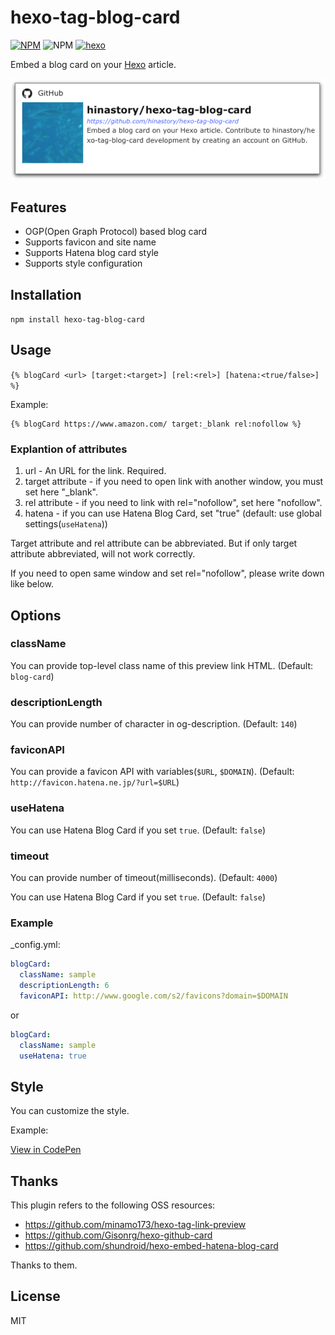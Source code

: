 # hexo-tag-blog-card

[![NPM](https://nodei.co/npm/hexo-tag-blog-card.png)](https://nodei.co/npm/hexo-tag-blog-card/)
![NPM](https://img.shields.io/npm/l/hexo-tag-blog-card?style=plastic)
[![hexo](https://img.shields.io/badge/Hexo-%3E%3D3.0-blue.svg?style=flat-square)](https://hexo.io)

Embed a blog card on your [Hexo](https://hexo.io/) article.

![](blog-card-image.png)

## Features

- OGP(Open Graph Protocol) based blog card
- Supports favicon and site name
- Supports Hatena blog card style
- Supports style configuration

## Installation

`npm install hexo-tag-blog-card`
## Usage
`{% blogCard <url> [target:<target>] [rel:<rel>] [hatena:<true/false>] %}`

Example:
```
{% blogCard https://www.amazon.com/ target:_blank rel:nofollow %}
```

### Explantion of attributes

1. url - An URL for the link. Required.
1. target attribute - if you need to open link with another window, you must set here "_blank".
1. rel attribute - if you need to link with rel="nofollow", set here "nofollow".
1. hatena - if you can use Hatena Blog Card, set "true" (default: use global settings(`useHatena`))

Target attribute and rel attribute can be abbreviated. But if only target attribute abbreviated, will not work correctly.

If you need to open same window and set rel="nofollow", please write down like below.

## Options
### className
You can provide top-level class name of this preview link HTML.
(Default: `blog-card`)

### descriptionLength
You can provide number of character in og-description.
(Default: `140`)

### faviconAPI
You can provide a favicon API with variables(`$URL`, `$DOMAIN`).
(Default: `http://favicon.hatena.ne.jp/?url=$URL`)

### useHatena
You can use Hatena Blog Card if you set `true`.
(Default: `false`)

### timeout
You can provide number of timeout(milliseconds).
(Default: `4000`)

You can use Hatena Blog Card if you set `true`.
(Default: `false`)

### Example

_config.yml:

```yaml
blogCard:
  className: sample
  descriptionLength: 6
  faviconAPI: http://www.google.com/s2/favicons?domain=$DOMAIN
```

or

```yaml
blogCard:
  className: sample
  useHatena: true
```


## Style

You can customize the style.

Example:

[View in CodePen](https://codepen.io/hinastory/pen/povWEGj)

## Thanks
This plugin refers to the following OSS resources:

- https://github.com/minamo173/hexo-tag-link-preview
- https://github.com/Gisonrg/hexo-github-card
- https://github.com/shundroid/hexo-embed-hatena-blog-card

Thanks to them.

## License

MIT
